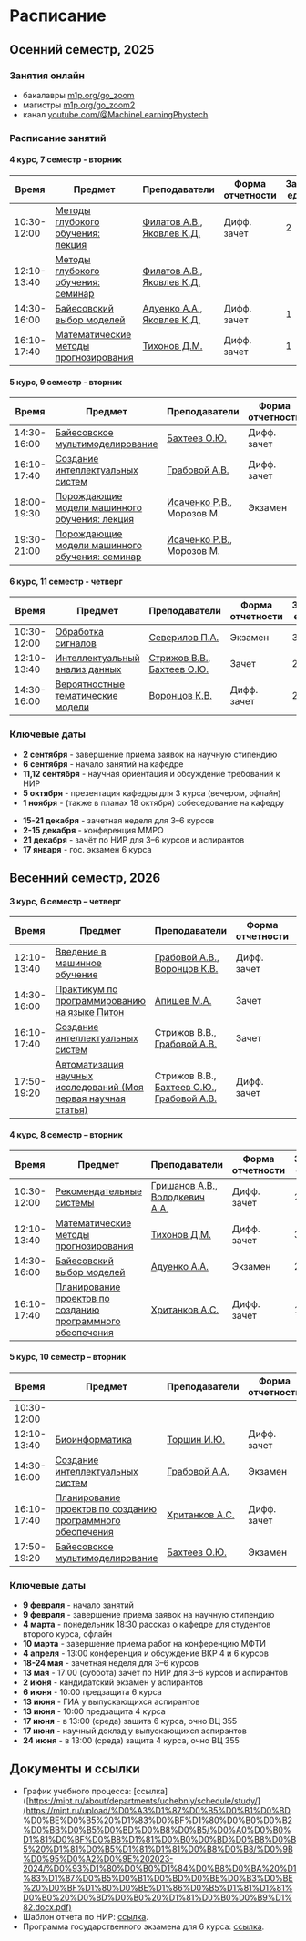 # Расписание 

## Осенний  семестр, 2025

### Занятия онлайн
- бакалавры [m1p.org/go_zoom](https://m1p.org/go_zoom)
- магистры [m1p.org/go_zoom2](https://m1p.org/go_zoom2)
- канал [youtube.com/@MachineLearningPhystech](https://www.youtube.com/@MachineLearningPhystech)

### Расписание занятий

#### 4 курс, 7 семестр - вторник

| Время | Предмет  | Преподаватели  | Форма отчетности  | Зачетные единицы |
|---|---|---|---|---|
| 10:30-12:00 | [Методы глубокого обучения: лекция](/ru/course/deep_learning/index.html) | [Филатов А.В.](/ru/people/filatov_av/index.html), [Яковлев К.Д.](/ru/people/yakovlev_kd) | Дифф. зачет | 2 |
| 12:10-13:40 | [Методы глубокого обучения: семинар](/ru/course/deep_learning/index.html) | [Филатов А.В.](/ru/people/filatov_av/index.html), [Яковлев К.Д.](/ru/people/yakovlev_kd)|  |  |
| 14:30-16:00 | [Байесовский выбор моделей](/ru/course/bayesian_model_selection/index.html) | [Адуенко А.А.](/ru/people/aduenko_aa/index.html), [Яковлев К.Д.](/ru/people/yakovlev_kd) | Дифф. зачет | 1 |
| 16:10-17:40 | [Математические методы прогнозирования](/ru/course/forecasting_methods/index.html) | [Тихонов Д.М.](/ru/people/tikhonov_dm) | Дифф. зачет | 1 |

#### 5 курс, 9 семестр - вторник

| Время | Предмет  | Преподаватели  | Форма отчетности | Зачетные единицы |
|---|---|---|---|---|
| 14:30-16:00 |  [Байесовское мультимоделирование](/ru/course/bayesian_multimodeling/index.html) | [Бахтеев О.Ю.](/ru/people/bakhteev_oy/index.html)| Дифф. зачет | 2 |
| 16:10-17:40 |  [Создание интеллектуальных систем](/ru/course/rnd_in_ai/index.html) | [Грабовой А.В.](/ru/people/grabovoy_av/index.html) | Дифф. зачет | 2 |
| 18:00-19:30 | [Порождающие модели машинного обучения: лекция](/ru/course/deep_generative_models/index.html) | [Исаченко Р.В.](/ru/people/isachenko_rv/index.html), Морозов М. | Экзамен | 3 |
| 19:30-21:00 | [Порождающие модели машинного обучения: семинар](/ru/course/deep_generative_models/index.html) | [Исаченко Р.В.](/ru/people/isachenko_rv/index.html), Морозов М. |  |  |

#### 6 курс, 11 семестр - четверг

| Время | Предмет  | Преподаватели  | Форма отчетности | Зачетные единицы |
|---|---|---|---|---|
| 10:30-12:00 | [Обработка сигналов](/ru/course/signal_processing/index.html) | [Северилов П.А.](/ru/people/severilov_pa/index.html) | Экзамен | 3 |
| 12:10-13:40 | [Интеллектуальный анализ данных](/ru/course/intellectual_data_analysis/index.html)  | [Стрижов В.В.](/ru/people/strijov_vv/index.html), [Бахтеев О.Ю.](/ru/people/bakhteev_oy/index.html) | Зачет | 2 |
| 14:30-16:00 | [Вероятностные тематические модели](/ru/course/probabilistic_topic_models/index.html) | [Воронцов К.В.](/ru/people/vorontsov_kv/index.html) | Дифф. зачет | 2 |

### Ключевые даты 
- **2 сентября** - завершение приема заявок на научную стипендию
- **6 сентября** - начало занятий на кафедре
- **11,12 сентября** - научная ориентация и обсуждение требований к НИР
- **5 октября** - презентация кафедры для 3 курса (вечером, офлайн)
- **1 ноября** - (также в планах 18 октября) собеседование на кафедру
<!-- - **12 ноября** - окончание приема тезисов на конференцию ММРО в 2025 это было до 3 августа-->
- **15-21 декабря** - зачетная неделя для 3–6 курсов
- **2-15 декабря** - конференция ММРО
- **21 декабря** - зачёт по НИР для 3–6 курсов и аспирантов
- **17 января** - гос. экзамен 6 курса

## Весенний семестр, 2026

#### 3 курс, 6 семестр – четверг

| Время | Предмет  | Преподаватели  | Форма отчетности  | Зачетные единицы |
|---|---|---|---|---|
| 12:10-13:40 | [Введение в машинное обучение](/ru/course/introduction_machine_learning/index.html) | [Грабовой А.В.](/ru/people/grabovoy_av/index.html), [Воронцов К.В.](/ru/people/vorontsov_kv/index.html) | Дифф. зачет | 1 |
| 14:30-16:00 | [Практикум по программированию на языке Питон](https://github.com/MelLain/mipt-python) | [Апишев М.А.](/people/apishev_ma/index.html) | Зачет | 1 |
| 16:10-17:40 | [Создание интеллектуальных систем](/ru/course/rnd_in_ai/index.html) | Стрижов В.В., [Грабовой А.В.](/ru/people/grabovoy_av/index.html)  | Зачет | 1 |
| 17:50-19:20 | [Автоматизация научных исследований (Моя первая научная статья)](http://m1p.org) | Стрижов В.В., [Бахтеев О.Ю.](/ru/people/bakhteev_oy/index.html), [Грабовой А.В.](/ru/people/grabovoy_av/index.html) | Дифф. зачет | 1 |

#### 4 курс, 8 семестр – вторник

| Время | Предмет  | Преподаватели  | Форма отчетности  | Зачетные единицы |
|---|---|---|---|---|
| 10:30-12:00 | [Рекомендательные системы](/ru/course/recommender_systems/index.html) | [Гришанов А.В.](/ru/people/grishanov_av/index.html), [Володкевич А.А.](/ru/people/volodkevich_aa/index.html) | Дифф. зачет | 2 |
| 12:10-13:40 | [Математические методы прогнозирования](/ru/course/forecasting_methods/index.html) | [Тихонов Д.М.](/ru/people/tikhonov_dm) | Дифф. зачет | 3 |
| 14:30-16:00 | [Байесовский выбор моделей](/ru/course/bayesian_model_selection/index.html) | [Адуенко А.А.](/ru/people/aduenko_aa/index.html) | Экзамен | 2 |
| 16:10-17:40 | [Планирование проектов по созданию программного обеспечения](/ru/course/software_engineering_data_analysis/index.html) | [Хританков А.С.](/ru/people/khritankov_as/index.html) | Дифф. зачет | 1 |

#### 5 курс, 10 семестр – вторник

| Время | Предмет  | Преподаватели  | Форма отчетности  | Зачетные единицы |
|---|---|---|---|---|
| 10:30-12:00 |  |   |  |  |
| 12:10-13:40 | [Биоинформатика](/ru/course/bioinformatics/index.html) | [Торшин И.Ю.](/ru/people/torshin_iy/index.html) | Дифф. зачет | 1 |
| 14:30-16:00 | [Создание интеллектуальных систем](/ru/course/rnd_in_ai/index.html) | [Грабовой А.А.](/ru/people/grabovoy_av/index.html) | Экзамен | 2 |
| 16:10-17:40 | [Планирование проектов по созданию программного обеспечения](/ru/course/software_engineering_data_analysis/index.html) | [Хританков А.С.](/ru/people/khritankov_as/index.html) | Дифф. зачет | 1 |
| 17:50-19:20 | [Байесовское мультимоделирование](/ru/course/bayesian_multimodeling/index.html) | [Бахтеев О.Ю.](/ru/people/bakhteev_oy/index.html) | Экзамен | 2 |

<!-- весна 2026 Ксенофонтов вместо Хританкова, тк Хританков перешел на 4 курс -->

### Ключевые даты
 <!-- написать преподавателям -->
 <!-- уточник в деканате список курсов на этот семестр -->
 <!-- до начала поставить в таблицу и в вопросник от деканата наши курсы -->
- **9 февраля** - начало занятий
- **9 февраля** - завершение приема заявок на научную стипендию
- **4 марта** - понедельник 18:30 рассказ о кафедре для студентов второго курса, офлайн 
- **10 марта** - завершение приема работ на конференцию МФТИ
- **4 апреля** - 13:00 конференция и обсуждение ВКР 4 и 6 курсов
- **18-24 мая** - зачетная неделя для 3–6 курсов
- **13 мая** - 17:00 (суббота) зачёт по НИР для 3–6 курсов и аспирантов
- **2 июня** - кандидатский экзамен у аспирантов
- **6 июня** - 10:00 предзащита 6 курса 
- **13 июня** - ГИА у выпускающихся аспирантов
- **13 июня** - 10:00 предзащита 4 курса
- **17 июня** - в 13:00 (среда) защита 6 курса, очно ВЦ 355
- **17 июня** - научный доклад у выпускающихся аспирантов
- **24 июня** - в 13:00 (среда) защита 4 курса, очно ВЦ 355

## Документы и ссылки
- График учебного процесса: [ссылка]([https://mipt.ru/about/departments/uchebniy/schedule/study/](https://mipt.ru/upload/%D0%A3%D1%87%D0%B5%D0%B1%D0%BD%D0%BE%D0%B5%20%D1%83%D0%BF%D1%80%D0%B0%D0%B2%D0%BB%D0%B5%D0%BD%D0%B8%D0%B5/%D0%A0%D0%B0%D1%81%D0%BF%D0%B8%D1%81%D0%B0%D0%BD%D0%B8%D0%B5%20%D1%81%D0%B5%D1%81%D1%81%D0%B8%D0%B8/%D0%9B%D0%95%D0%A2%D0%9E%202023-2024/%D0%93%D1%80%D0%B0%D1%84%D0%B8%D0%BA%20%D1%83%D1%87%D0%B5%D0%B1%D0%BD%D0%BE%D0%B3%D0%BE%20%D0%BF%D1%80%D0%BE%D1%86%D0%B5%D1%81%D1%81%D0%B0%20%D0%BD%D0%B0%20%D1%81%D0%B0%D0%B9%D1%82.docx.pdf)
- Шаблон отчета по НИР: [ссылка](https://docs.google.com/document/d/1XsYWC7isbiums9jqjzddHIkDjvxqKNvf/edit?usp=sharing).
- Программа государственного экзамена для 6 курса: [ссылка](https://docs.google.com/document/d/1KkePnIg2BOf_LHBLBbgRL0W4gqKtt1W0OhJSg43lR_Y/edit?usp=sharing).
